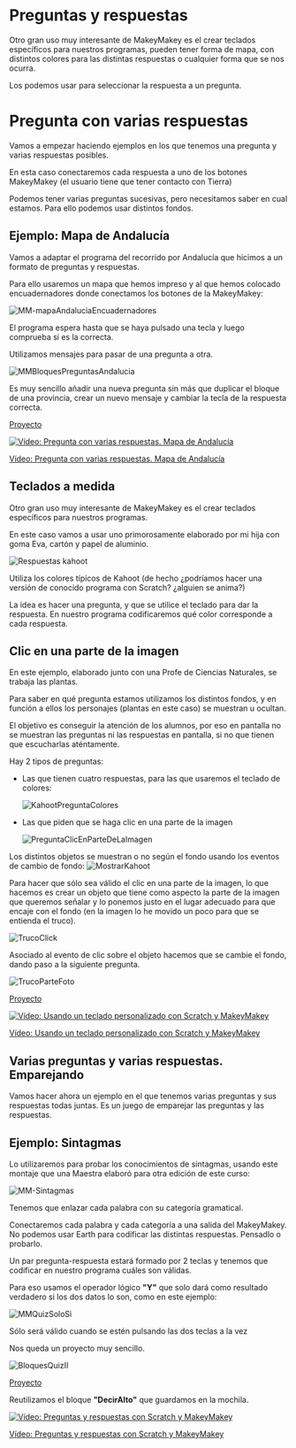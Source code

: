 # Preguntas y respuestas


Otro gran uso muy interesante de MakeyMakey es el crear teclados específicos para nuestros programas, pueden tener forma de mapa, con distintos colores para las distintas respuestas o cualquier forma que se nos ocurra. 

Los podemos usar para seleccionar la respuesta a un pregunta.


# Pregunta con varias respuestas

Vamos a empezar haciendo ejemplos en los que tenemos una pregunta y varias respuestas posibles.

En esta caso conectaremos cada respuesta a uno de los botones MakeyMakey (el usuario tiene que tener contacto con Tierra)

Podemos tener varias preguntas sucesivas, pero necesitamos saber en cual estamos. Para ello podemos usar distintos fondos.

## Ejemplo: Mapa de Andalucía

Vamos a adaptar el programa del recorrido por Andalucía que hicimos a un formato de preguntas y respuestas.

Para ello usaremos un mapa que hemos impreso y al que hemos colocado encuadernadores donde conectamos los botones de la MakeyMakey:

![MM-mapaAndaluciaEncuadernadores](./images/MM-mapaAndaluciaEncuadernadores.jpg)

El programa espera hasta que se haya pulsado una tecla y luego comprueba si es la correcta.

Utilizamos mensajes para pasar de una pregunta a otra.


![MMBloquesPreguntasAndalucia](./images/MMBloquesPreguntasAndalucia.png)

Es muy sencillo añadir una nueva pregunta sin más que duplicar el bloque de una provincia, crear un nuevo mensaje y cambiar la tecla de la respuesta correcta.

[Proyecto](https://scratch.mit.edu/projects/367536515/)


[![Vídeo: Pregunta con varias respuestas. Mapa de Andalucía](https://img.youtube.com/vi/TAlhmtgIDn8/0.jpg)](https://youtu.be/TAlhmtgIDn8)


[Vídeo: Pregunta con varias respuestas. Mapa de Andalucía](https://youtu.be/TAlhmtgIDn8)

## Teclados a medida

Otro gran uso muy interesante de MakeyMakey es el crear teclados específicos para nuestros programas.

En este caso vamos a usar uno primorosamente elaborado por mi hija con goma Eva, cartón y papel de aluminio.

![Respuestas kahoot](./images/Kahoot.jpg)

Utiliza los colores típicos de Kahoot (de hecho ¿podríamos hacer una versión de conocido programa con Scratch? ¿alguien se anima?) 

La idea es hacer una pregunta, y que se utilice el teclado para dar la respuesta. En nuestro programa codificaremos qué color corresponde a cada respuesta.

## Clic en una parte de la imagen

En este ejemplo, elaborado junto con una Profe de Ciencias Naturales, se trabaja las plantas. 

Para saber en qué pregunta estamos utilizamos los distintos fondos, y en función a ellos los personajes (plantas en este caso) se muestran u ocultan.

El objetivo es conseguir la atención de los alumnos, por eso en pantalla no se muestran las preguntas ni las respuestas en pantalla, si no que tienen que escucharlas aténtamente.

Hay 2 tipos de preguntas:
* Las que tienen cuatro respuestas, para las que usaremos el teclado de colores:

    ![KahootPreguntaColores](./images/KahootPreguntaColores.png)

* Las que piden que se haga clic en una parte de la imagen

    ![PreguntaClicEnParteDeLaImagen](./images/PreguntaClicEnParteDeLaImagen.png)


Los distintos objetos se muestran o no según el fondo usando los eventos de cambio de fondo:
    ![MostrarKahoot](./images/MostrarKahoot.png)


Para hacer que sólo sea válido el clic en una parte de la imagen, lo que hacemos es crear un objeto que tiene como aspecto la parte de la imagen que queremos señalar y lo ponemos justo en el lugar adecuado para que encaje con el fondo (en la imagen lo he movido un poco para que se entienda el truco). 

![TrucoClick](./images/TrucoClick.png)

Asociado al evento de clic sobre el objeto hacemos que se cambie el fondo, dando paso a la siguiente pregunta.

![TrucoParteFoto](./images/TrucoParteFoto.png)

[Proyecto](https://scratch.mit.edu/projects/350351898/)


[![Vídeo: Usando un teclado personalizado con Scratch y MakeyMakey](https://img.youtube.com/vi/FFwtElewTnk/0.jpg)](https://youtu.be/FFwtElewTnk)


[Vídeo: Usando un teclado personalizado con Scratch y MakeyMakey](https://youtu.be/FFwtElewTnk)


## Varias preguntas y  varias respuestas. Emparejando

Vamos hacer ahora un ejemplo en el que tenemos varias preguntas y sus respuestas todas juntas. Es un juego de emparejar las preguntas y las respuestas.


## Ejemplo: Sintagmas


Lo utilizaremos para probar los conocimientos de sintagmas, usando este montaje que una Maestra elaboró para otra edición de este curso:

![MM-Sintagmas](./images/MM-Sintagmas.jpg)

Tenemos que enlazar cada palabra con su categoría gramatical. 

Conectaremos cada palabra y cada categoría a una salida del MakeyMakey. No podemos usar Earth para codificar las distintas respuestas. Pensadlo o probarlo.

Un par pregunta-respuesta estará formado por 2 teclas y tenemos que codificar en nuestro programa cuáles son válidas.

Para eso usamos el operador lógico **"Y"** que solo dará como resultado verdadero si los dos datos lo son, como en este ejemplo:

![MMQuizSoloSi](./images/MMQuizSoloSi.png)

Sólo será válido cuando se estén pulsando las dos teclas a la vez

Nos queda un proyecto muy sencillo.

![BloquesQuizII](./images/BloquesQuizII.png)

[Proyecto](https://scratch.mit.edu/projects/401038007/)

Reutilizamos el bloque **"DecirAlto"** que guardamos en la mochila.


[![Vídeo: Preguntas y respuestas con Scratch y MakeyMakey](https://img.youtube.com/vi/n7vo6uhMCZk/0.jpg)](https://youtu.be/n7vo6uhMCZk)


[Vídeo: Preguntas y respuestas con Scratch y MakeyMakey](https://youtu.be/n7vo6uhMCZk)